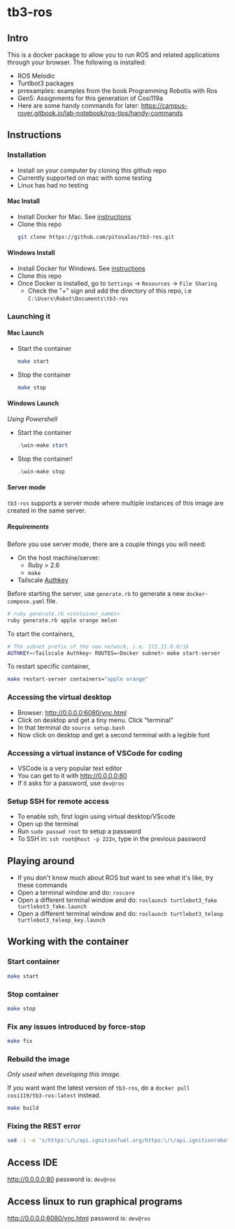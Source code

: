 # tb3-ros

## Intro

This is a docker package to allow you to run ROS and related applications through your browser. The following is installed:

* ROS Melodic
* Turtlbot3 packages
* prrexamples: examples from the book Programming Robotis with Ros
* Gen5: Assignments for this generation of Cosi119a
* Here are some handy commands for later: https://campus-rover.gitbook.io/lab-notebook/ros-tips/handy-commands

## Instructions

### Installation

* Install on your computer by cloning this github repo
* Currently supported on mac with some testing 
* Linux has had no testing

#### Mac Install
* Install Docker for Mac. See [instructions](https://hub.docker.com/editions/community/docker-ce-desktop-mac/)
* Clone this repo
  ```bash
  git clone https://github.com/pitosalas/tb3-ros.git
  ```

#### Windows Install
* Install Docker for Windows. See [instructions](https://hub.docker.com/editions/community/docker-ce-desktop-windows/)
* Clone this repo
* Once Docker is installed, go to `Settings` -> `Resources` -> `File Sharing`
  * Check the "+" sign and add the directory of this repo, i.e `C:\Users\Robot\Documents\tb3-ros`

### Launching it

#### Mac Launch
* Start the container
  ```bash
  make start
  ```
* Stop the container
  ```bash
  make stop
  ```

#### Windows Launch
*Using Powershell*
* Start the container
  ```powershell
  .\win-make start
  ```
* Stop the container!
  ```powershell
  .\win-make stop
  ```

#### Server mode

`tb3-ros` supports a server mode where multiple instances of this image are created in the same server.

##### Requirements

Before you use server mode, there are a couple things you will need:

- On the host machine/server:
  - Ruby > 2.6
  - `make`
- Tailscale [Authkey](https://login.tailscale.com/admin/authkeys)

Before starting the server, use `generate.rb` to generate a new `docker-compose.yaml` file.

```bash
# ruby generate.rb <container_names>
ruby generate.rb apple orange melon
```

To start the containers,

```bash
# The subnet prefix of the new network, i.e. 172.31.0.0/16
AUTHKEY=<Tailscale Authkey> ROUTES=<Docker subnet> make start-server
```

To restart specific container,

```bash
make restart-server containers="apple orange"
```

### Accessing the virtual desktop
* Browser: http://0.0.0.0:6080/vnc.html
* Click on desktop and get a tiny menu. Click "terminal"
* In that terminal do `source setup.bash`
* Now click on desktop and get a second terminal with a legible font

### Accessing a virtual instance of VSCode for coding

* VSCode is a very popular text editor
* You can get to it with http://0.0.0.0:80
* If it asks for a password, use `dev@ros`

### Setup SSH for remote access
* To enable ssh, first login using virtual desktop/VScode
* Open up the terminal
* Run `sudo passwd root` to setup a password
* To SSH in: `ssh root@host -p 222n`, type in the previous password

## Playing around

* If you don't know much about ROS but want to see what it's like, try these commands
* Open a terminal window and do: `roscore`
* Open a different terminal window and do: `roslaunch turtlebot3_fake turtlebot3_fake.launch`
* Open a different terminal window and do: `roslaunch turtlebot3_teleop turtlebot3_teleop_key.launch`


## Working with the container

### Start container

```bash
make start
```

### Stop container

```bash
make stop
```

### Fix any issues introduced by force-stop

```bash
make fix
```

### Rebuild the image

*Only used when developing this image.* 

If you want want the latest version of `tb3-ros`, do a `docker pull cosi119/tb3-ros:latest` instead.

```bash
make build
```

### Fixing the REST error

```bash
sed -i -e 's/https:\/\/api.ignitionfuel.org/https:\/\/api.ignitionrobotics.org/g' ~/.ignition/fuel/config.yaml
```

## Access IDE
http://0.0.0.0:80
password is: `dev@ros`

## Access linux to run graphical programs
http://0.0.0.0:6080/vnc.html
password is: `dev@ros`
